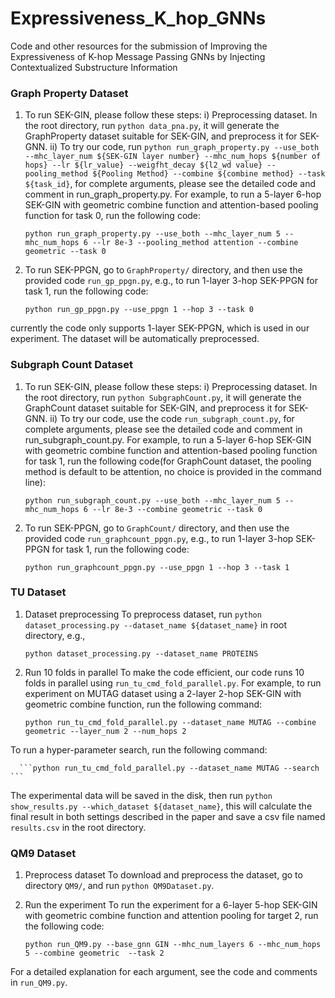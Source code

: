 # Expressiveness_K_hop_GNNs
Code and other resources for the submission of Improving the Expressiveness of K-hop Message Passing GNNs by Injecting Contextualized Substructure Information
### Graph Property Dataset
1. To run SEK-GIN, please follow these steps:
   i) Preprocessing dataset. In the root directory, run `python data_pna.py`, it will generate the GraphProperty dataset suitable for SEK-GIN, and preprocess it for SEK-GNN.
   ii) To try our code, run `python run_graph_property.py --use_both --mhc_layer_num ${SEK-GIN layer number} --mhc_num_hops ${number of hops} --lr ${lr_value} --weigfht_decay ${l2_wd value} --pooling_method ${Pooling Method} --combine ${combine method} --task ${task_id}`, for complete arguments, please see the detailed code and comment in run_graph_property.py. For example, to run a 5-layer 6-hop SEK-GIN with geometric combine function and attention-based pooling function for task 0, run the following code:
     
     ```python run_graph_property.py --use_both --mhc_layer_num 5 --mhc_num_hops 6 --lr 8e-3 --pooling_method attention --combine geometric --task 0```

2. To run SEK-PPGN, go to `GraphProperty/` directory, and then use the provided code `run_gp_ppgn.py`, e.g., to run 1-layer 3-hop SEK-PPGN for task 1, run the following code:
  
    ```python run_gp_ppgn.py --use_ppgn 1 --hop 3 --task 0``` 
  
  currently the code only supports 1-layer SEK-PPGN, which is used in our experiment. The dataset will be automatically preprocessed.
  
  ### Subgraph Count Dataset
  1. To run SEK-GIN, please follow these steps:
   i) Preprocessing dataset. In the root directory, run `python SubgraphCount.py`, it will generate the GraphCount dataset suitable for SEK-GIN, and preprocess it for SEK-GNN.
   ii) To try our code, use the code `run_subgraph_count.py`, for complete arguments, please see the detailed code and comment in run_subgraph_count.py. For example, to run a 5-layer 6-hop SEK-GIN with geometric combine function and attention-based pooling function for task 1, run the following code(for GraphCount dataset, the pooling method is default to be attention, no choice is provided in the command line):
     
     ```python run_subgraph_count.py --use_both --mhc_layer_num 5 --mhc_num_hops 6 --lr 8e-3 --combine geometric --task 0```
  
  2. To run SEK-PPGN, go to `GraphCount/` directory, and then use the provided code `run_graphcount_ppgn.py`, e.g., to run 1-layer 3-hop SEK-PPGN for task 1, run the following code:
    
      ```python run_graphcount_ppgn.py --use_ppgn 1 --hop 3 --task 1``` 
      
  ### TU Dataset
  1. Dataset preprocessing
  To preprocess dataset, run `python dataset_processing.py --dataset_name ${dataset_name}` in root directory, e.g.,
  
      ```python dataset_processing.py --dataset_name PROTEINS``` 
  
  2. Run 10 folds in parallel
  To make the code efficient, our code runs 10 folds in parallel using `run_tu_cmd_fold_parallel.py`. For example, to run experiment on MUTAG dataset using a 2-layer 2-hop SEK-GIN with geometric combine function, run the following command:
  
      ```python run_tu_cmd_fold_parallel.py --dataset_name MUTAG --combine geometric --layer_num 2 --num_hops 2```
  
  To run a hyper-parameter search, run the following command:
  
      ```python run_tu_cmd_fold_parallel.py --dataset_name MUTAG --search ```
      
  The experimental data will be saved in the disk, then run `python show_results.py --which_dataset ${dataset_name}`, this will calculate the final result in both settings described in the paper and save a csv file named `results.csv` in the root directory. 


### QM9 Dataset
1. Preprocess dataset
To download and preprocess the dataset, go to directory `QM9/`, and run `python QM9Dataset.py`.

2. Run the experiment
To run the experiment for a 6-layer 5-hop SEK-GIN with geometric combine function and attention pooling for target 2, run the following code:

      ```python run_QM9.py --base_gnn GIN --mhc_num_layers 6 --mhc_num_hops 5 --combine geometric  --task 2 ```

For a detailed explanation for each argument, see the code and comments in `run_QM9.py`.

